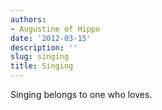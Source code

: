 ```yaml
---
authors:
- Augustine of Hippo
date: '2012-03-15'
description: ''
slug: singing
title: Singing
---
```

Singing belongs to one who loves.



